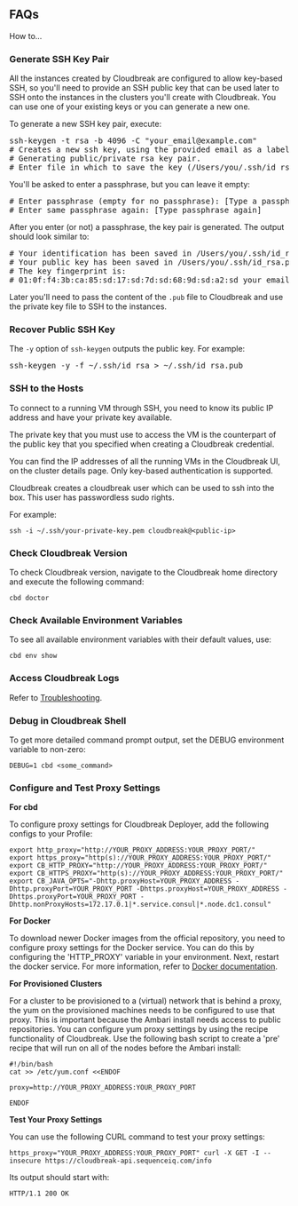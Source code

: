 ## FAQs

How to...

### Generate SSH Key Pair 

All the instances created by Cloudbreak are configured to allow key-based SSH, so you'll need to provide an SSH public key that can be used later to SSH onto the instances in the clusters you'll create with Cloudbreak. You can use one of your existing keys or you can generate a new one.

To generate a new SSH key pair, execute:

<pre>ssh-keygen -t rsa -b 4096 -C "your_email@example.com"
# Creates a new ssh key, using the provided email as a label
# Generating public/private rsa key pair.
# Enter file in which to save the key (/Users/you/.ssh/id_rsa): [Press enter]</pre>

You'll be asked to enter a passphrase, but you can leave it empty:

<pre># Enter passphrase (empty for no passphrase): [Type a passphrase]
# Enter same passphrase again: [Type passphrase again]</pre>

After you enter (or not) a passphrase, the key pair is generated. The output should look similar to:

<pre># Your identification has been saved in /Users/you/.ssh/id_rsa.
# Your public key has been saved in /Users/you/.ssh/id_rsa.pub.
# The key fingerprint is:
# 01:0f:f4:3b:ca:85:sd:17:sd:7d:sd:68:9d:sd:a2:sd your_email@example.com</pre>

Later you'll need to pass the content of the `.pub` file to Cloudbreak and use the private key file to SSH to the instances. 


### Recover Public SSH Key 

The `-y` option of `ssh-keygen` outputs the public key. For example:

<pre>ssh-keygen -y -f ~/.ssh/id_rsa > ~/.ssh/id_rsa.pub</pre>

### SSH to the Hosts 

To connect to a running VM through SSH, you need to know its public IP address and have your private key available. 

The private key that you must use to access the VM is the counterpart of the public key that you specified when creating a Cloudbreak credential.

You can find the IP addresses of all the running VMs in the Cloudbreak UI, on the cluster details page. Only key-based authentication is supported. 

Cloudbreak creates a cloudbreak user which can be used to ssh into the box. This user has passwordless sudo rights.

For example:

```
ssh -i ~/.ssh/your-private-key.pem cloudbreak@<public-ip>
```

### Check Cloudbreak Version 

To check Cloudbreak version, navigate to the Cloudbreak home directory and execute the following command:

```
cbd doctor
```


### Check Available Environment Variables

To see all available environment variables with their default values, use:

```
cbd env show
```

### Access Cloudbreak Logs

Refer to [Troubleshooting](trouble-cb.md#checking-the-logs).


### Debug in Cloudbreak Shell

To get more detailed command prompt output, set the DEBUG environment variable to non-zero:

```
DEBUG=1 cbd <some_command>
```

### Configure and Test Proxy Settings

**For cbd**

To configure proxy settings for Cloudbreak Deployer, add the following configs to your Profile:

```
export http_proxy="http://YOUR_PROXY_ADDRESS:YOUR_PROXY_PORT/"
export https_proxy="http(s)://YOUR_PROXY_ADDRESS:YOUR_PROXY_PORT/"
export CB_HTTP_PROXY="http://YOUR_PROXY_ADDRESS:YOUR_PROXY_PORT/"
export CB_HTTPS_PROXY="http(s)://YOUR_PROXY_ADDRESS:YOUR_PROXY_PORT/"
export CB_JAVA_OPTS="-Dhttp.proxyHost=YOUR_PROXY_ADDRESS -Dhttp.proxyPort=YOUR_PROXY_PORT -Dhttps.proxyHost=YOUR_PROXY_ADDRESS -Dhttps.proxyPort=YOUR_PROXY_PORT -Dhttp.nonProxyHosts=172.17.0.1|*.service.consul|*.node.dc1.consul"
```

**For Docker**

To download newer Docker images from the official repository, you need to configure proxy settings for the Docker service. You can do this by configuring the 'HTTP_PROXY' variable in your environment. Next, restart the docker service. For more information, refer to [Docker documentation](https://docs.docker.com/engine/admin/systemd/).


**For Provisioned Clusters**

For a cluster to be provisioned to a (virtual) network that is behind a proxy, the yum on the provisioned machines needs to be configured to use that proxy. This is important because the Ambari install needs access to public repositories. You can configure yum proxy settings by using the recipe functionality of Cloudbreak. Use the following bash script to create a 'pre' recipe that will run on all of the nodes before the Ambari install:

```
#!/bin/bash
cat >> /etc/yum.conf <<ENDOF

proxy=http://YOUR_PROXY_ADDRESS:YOUR_PROXY_PORT

ENDOF
```

**Test Your Proxy Settings**

You can use the following CURL command to test your proxy settings:

```
https_proxy="YOUR_PROXY_ADDRESS:YOUR_PROXY_PORT" curl -X GET -I --insecure https://cloudbreak-api.sequenceiq.com/info
```

Its output should start with:

```
HTTP/1.1 200 OK
```

